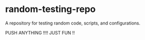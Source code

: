 # random-testing-repo

A repository for testing random code, scripts, and configurations.


PUSH ANYTHING !!!!
JUST FUN !!
